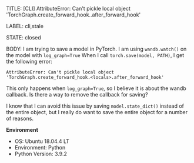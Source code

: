 TITLE:
[CLI] AttributeError: Can't pickle local object 'TorchGraph.create_forward_hook.<locals>.after_forward_hook'

LABEL:
cli,stale

STATE:
closed

BODY:
I am trying to save a model in PyTorch. I am using `wandb.watch()` on the model with `log_graph=True`
When I call `torch.save(model, PATH)`, I get the following error:

`AttributeError: Can't pickle local object 'TorchGraph.create_forward_hook.<locals>.after_forward_hook'`

This only happens when `log_graph=True`, so I believe it is about the wandb callback. Is there a way to remove the callback for saving?

I know that I can avoid this issue by saving `model.state_dict()` instead of the entire object, but I really do want to save the entire object for a number of reasons. 

**Environment**
- OS: Ubuntu 18.04.4 LT
- Environment: Python
- Python Version: 3.9.2


